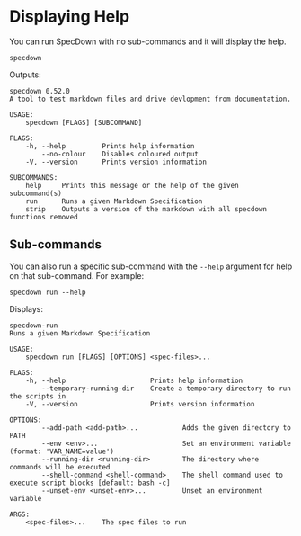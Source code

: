 # Displaying Help

You can run SpecDown with no sub-commands and it will display the help.

```shell,script(name="with-no-args")
specdown
```

Outputs:

```,verify(script_name="with-no-args", stream=stderr)
specdown 0.52.0
A tool to test markdown files and drive devlopment from documentation.

USAGE:
    specdown [FLAGS] [SUBCOMMAND]

FLAGS:
    -h, --help         Prints help information
        --no-colour    Disables coloured output
    -V, --version      Prints version information

SUBCOMMANDS:
    help     Prints this message or the help of the given subcommand(s)
    run      Runs a given Markdown Specification
    strip    Outputs a version of the markdown with all specdown functions removed
```

## Sub-commands

You can also run a specific sub-command with the `--help` argument for help on that sub-command.
For example:

```shell,script(name="run-with-help")
specdown run --help
```

Displays:

```,verify(script_name="run-with-help")
specdown-run 
Runs a given Markdown Specification

USAGE:
    specdown run [FLAGS] [OPTIONS] <spec-files>...

FLAGS:
    -h, --help                     Prints help information
        --temporary-running-dir    Create a temporary directory to run the scripts in
    -V, --version                  Prints version information

OPTIONS:
        --add-path <add-path>...           Adds the given directory to PATH
        --env <env>...                     Set an environment variable (format: 'VAR_NAME=value')
        --running-dir <running-dir>        The directory where commands will be executed
        --shell-command <shell-command>    The shell command used to execute script blocks [default: bash -c]
        --unset-env <unset-env>...         Unset an environment variable

ARGS:
    <spec-files>...    The spec files to run
```
